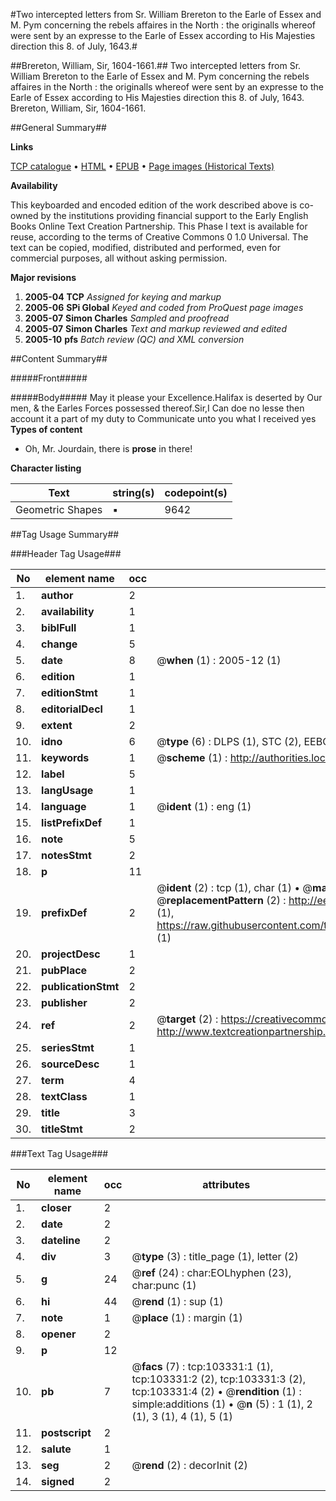 #Two intercepted letters from Sr. William Brereton to the Earle of Essex and M. Pym concerning the rebels affaires in the North : the originalls whereof were sent by an expresse to the Earle of Essex according to His Majesties direction this 8. of July, 1643.#

##Brereton, William, Sir, 1604-1661.##
Two intercepted letters from Sr. William Brereton to the Earle of Essex and M. Pym concerning the rebels affaires in the North : the originalls whereof were sent by an expresse to the Earle of Essex according to His Majesties direction this 8. of July, 1643.
Brereton, William, Sir, 1604-1661.

##General Summary##

**Links**

[TCP catalogue](http://www.ota.ox.ac.uk/tcp/)  • 
[HTML](http://tei.it.ox.ac.uk/tcp/Texts-HTML/free/A29/A29310.html)  • 
[EPUB](http://tei.it.ox.ac.uk/tcp/Texts-EPUB/free/A29/A29310.epub) • 
[Page images (Historical Texts)](https://data.historicaltexts.jisc.ac.uk/view?pubId=eebo-15271934e&pageId=eebo-15271934e-103331-1)

**Availability**

This keyboarded and encoded edition of the
	       work described above is co-owned by the institutions
	       providing financial support to the Early English Books
	       Online Text Creation Partnership. This Phase I text is
	       available for reuse, according to the terms of Creative
	       Commons 0 1.0 Universal. The text can be copied,
	       modified, distributed and performed, even for
	       commercial purposes, all without asking permission.

**Major revisions**

1. __2005-04__ __TCP__ *Assigned for keying and markup*
1. __2005-06__ __SPi Global__ *Keyed and coded from ProQuest page images*
1. __2005-07__ __Simon Charles__ *Sampled and proofread*
1. __2005-07__ __Simon Charles__ *Text and markup reviewed and edited*
1. __2005-10__ __pfs__ *Batch review (QC) and XML conversion*

##Content Summary##

#####Front#####

#####Body#####
May it please your Excellence.Halifax is deserted by Our men, & the Earles Forces possessed thereof.Sir,I Can doe no lesse then account it a part of my duty to Communicate unto you what I received yes
**Types of content**

  * Oh, Mr. Jourdain, there is **prose** in there!

**Character listing**


|Text|string(s)|codepoint(s)|
|---|---|---|
|Geometric Shapes|▪|9642|

##Tag Usage Summary##

###Header Tag Usage###

|No|element name|occ|attributes|
|---|---|---|---|
|1.|__author__|2||
|2.|__availability__|1||
|3.|__biblFull__|1||
|4.|__change__|5||
|5.|__date__|8| @__when__ (1) : 2005-12 (1)|
|6.|__edition__|1||
|7.|__editionStmt__|1||
|8.|__editorialDecl__|1||
|9.|__extent__|2||
|10.|__idno__|6| @__type__ (6) : DLPS (1), STC (2), EEBO-CITATION (1), OCLC (1), VID (1)|
|11.|__keywords__|1| @__scheme__ (1) : http://authorities.loc.gov/ (1)|
|12.|__label__|5||
|13.|__langUsage__|1||
|14.|__language__|1| @__ident__ (1) : eng (1)|
|15.|__listPrefixDef__|1||
|16.|__note__|5||
|17.|__notesStmt__|2||
|18.|__p__|11||
|19.|__prefixDef__|2| @__ident__ (2) : tcp (1), char (1)  •  @__matchPattern__ (2) : ([0-9\-]+):([0-9IVX]+) (1), (.+) (1)  •  @__replacementPattern__ (2) : http://eebo.chadwyck.com/downloadtiff?vid=$1&page=$2 (1), https://raw.githubusercontent.com/textcreationpartnership/Texts/master/tcpchars.xml#$1 (1)|
|20.|__projectDesc__|1||
|21.|__pubPlace__|2||
|22.|__publicationStmt__|2||
|23.|__publisher__|2||
|24.|__ref__|2| @__target__ (2) : https://creativecommons.org/publicdomain/zero/1.0/ (1), http://www.textcreationpartnership.org/docs/. (1)|
|25.|__seriesStmt__|1||
|26.|__sourceDesc__|1||
|27.|__term__|4||
|28.|__textClass__|1||
|29.|__title__|3||
|30.|__titleStmt__|2||


###Text Tag Usage###

|No|element name|occ|attributes|
|---|---|---|---|
|1.|__closer__|2||
|2.|__date__|2||
|3.|__dateline__|2||
|4.|__div__|3| @__type__ (3) : title_page (1), letter (2)|
|5.|__g__|24| @__ref__ (24) : char:EOLhyphen (23), char:punc (1)|
|6.|__hi__|44| @__rend__ (1) : sup (1)|
|7.|__note__|1| @__place__ (1) : margin (1)|
|8.|__opener__|2||
|9.|__p__|12||
|10.|__pb__|7| @__facs__ (7) : tcp:103331:1 (1), tcp:103331:2 (2), tcp:103331:3 (2), tcp:103331:4 (2)  •  @__rendition__ (1) : simple:additions (1)  •  @__n__ (5) : 1 (1), 2 (1), 3 (1), 4 (1), 5 (1)|
|11.|__postscript__|2||
|12.|__salute__|1||
|13.|__seg__|2| @__rend__ (2) : decorInit (2)|
|14.|__signed__|2||
